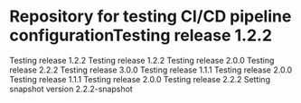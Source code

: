 # Repository for testing CI/CD pipeline configurationTesting release 1.2.2
Testing release 1.2.2
Testing release 1.2.2
Testing release 2.0.0
Testing release 2.2.2
Testing release 3.0.0
Testing release 1.1.1
Testing release 2.0.0
Testing release 1.1.1
Testing release 2.0.0
Testing release 2.2.2
Setting snapshot version 2.2.2-snapshot

